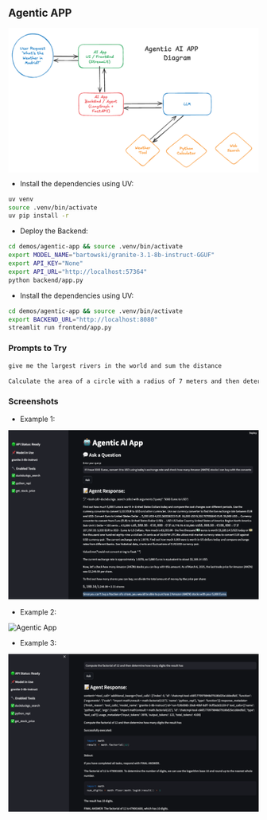 ## Agentic APP

<img align="center" width="950" src="../../docs/images/agentic1.png">

* Install the dependencies using UV:

```bash
uv venv
source .venv/bin/activate
uv pip install -r
```

* Deploy the Backend:

```bash
cd demos/agentic-app && source .venv/bin/activate
export MODEL_NAME="bartowski/granite-3.1-8b-instruct-GGUF"
export API_KEY="None"
export API_URL="http://localhost:57364"
python backend/app.py
```

* Install the dependencies using UV:

```bash
cd demos/agentic-app && source .venv/bin/activate
export BACKEND_URL="http://localhost:8080"
streamlit run frontend/app.py
```

### Prompts to Try

```md
give me the largest rivers in the world and sum the distance
```

```md
Calculate the area of a circle with a radius of 7 meters and then determine how many such circles would fit into a square with a side length of 100 meters
```

### Screenshots

* Example 1:

![Agentic App](../../docs/images/01-01-agentic-app.png)

* Example 2:

![Agentic App](../..docs/images/01-02-agentic-app.png)

* Example 3:

![Agentic App](../../docs/images/01-03-agentic-app.png)
